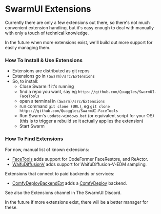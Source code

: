 # SwarmUI Extensions

Currently there are only a few extensions out there, so there's not much convenient extension handling, but it's easy enough to deal with manually with only a touch of technical knowledge.

In the future when more extensions exist, we'll build out more support for easily managing them.

### How To Install & Use Extensions

- Extensions are distributed as git repos
- Extensions go in `(Swarm)/src/Extensions`
- So, to install:
    - Close Swarm if it's running
    - find a repo you want, say eg `https://github.com/Quaggles/SwarmUI-FaceTools`
    - open a terminal in `(Swarm)/src/Extensions`
    - run command `git clone (URL)`, eg `git clone https://github.com/Quaggles/SwarmUI-FaceTools`
    - Run Swarm's `update-windows.bat` (or equivalent script for your OS) (this is to trigger a rebuild so it actually applies the extension)
    - Start Swarm

### How To Find Extensions

For now, manual list of known extensions:

- [FaceTools](https://github.com/Quaggles/SwarmUI-FaceTools) adds support for CodeFormer FaceRestore, and ReActor.
- [WaifuDiffusionV](https://github.com/waifu-diffusion/SwarmWaifuDiffusionV) adds support for WaifuDiffusion-V-EDM sampling.

Extensions that connect to paid backends or services:

- [ComfyDeployBackendExt](https://github.com/mcmonkey4eva/SwarmComfyDeployBackendExt) adds a [ComfyDeploy](https://www.comfydeploy.com/) backend.

<!-- Extensions that are not ready for listing, but should be monitored for future adding
- [MagicPrompt](https://github.com/HartsyAI/SwarmUI-MagicPromptExtension) provides LLM (language model) usage inside SwarmUI to enhance your prompts.
- [UniversalTab](https://github.com/HartsyAI/SwarmUI-UniversalTabExtension) lets you embed iframes of other webservices into subtabs in SwarmUI.
- [WildcardImporter](https://github.com/aimerib/SwarmUI-WildcardImporter) lets you import Wildcards from Auto1111-extension-syntax YAML cards into Swarm's standardizable format.
-->

See also the Extensions channel in The SwarmUI Discord.

In the future if more extensions exist, there will be a better manager for these.
